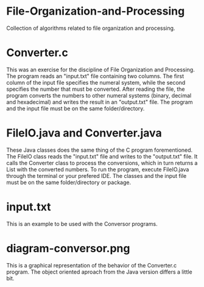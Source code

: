 # File-Organization-and-Processing
Collection of algorithms related to file organization and processing.

# Converter.c

This was an exercise for the discipline of File Organization and Processing. The program reads an "input.txt" file containing two columns. The first column of the input file specifies the numeral system, while the second specifies the number that must be converted. After reading the file, the program converts the numbers to other numeral systems (binary, decimal and hexadecimal) and writes the result in an "output.txt" file. The program and the input file must be on the same folder/directory.

# FileIO.java and Converter.java 

These Java classes does the same thing of the C program forementioned. The FileIO class reads the "input.txt" file and writes to the "output.txt" file. It calls the Converter class to process the conversions, which in turn returns a List with the converted numbers. To run the program, execute FileIO.java through the terminal or your prefered IDE. The classes and the input file must be on the same folder/directory or package.

# input.txt

This is an example to be used with the Conversor programs.

# diagram-conversor.png

This is a graphical representation of the behavior of the Converter.c program. The object oriented aproach from the Java version differs a little bit.
